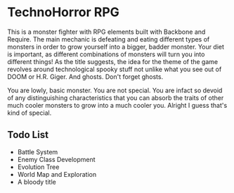 # TechnoHorror RPG 

This is a monster fighter with RPG elements built with Backbone and Require. The main mechanic is defeating and eating different types of monsters in order to grow yourself into a bigger, badder monster. Your diet is important, as different combinations of monsters will turn you into different things! As the title suggests, the idea for the theme of the game revolves around technological spooky stuff not unlike what you see out of DOOM or H.R. Giger. And ghosts. Don't forget ghosts.

You are lowly, basic monster. You are not special. You are infact so devoid of any distinguishing characteristics that you can absorb the traits of other much cooler monsters to grow into a much cooler you. Alright I guess that's kind of special. 


## Todo List

* Battle System
* Enemy Class Development
* Evolution Tree
* World Map and Exploration
* A bloody title

